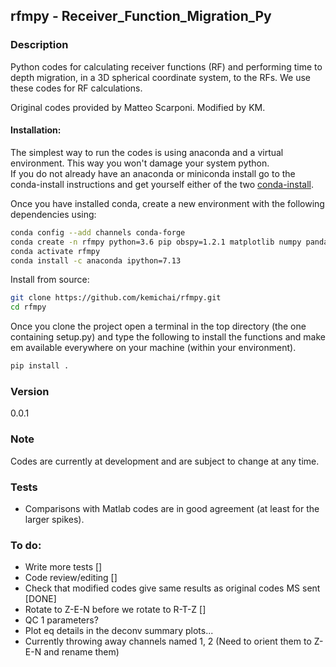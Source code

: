 ## rfmpy - Receiver_Function_Migration_Py

### Description 
Python codes for calculating receiver functions (RF) and 
performing time to depth migration, in a 3D spherical coordinate system, to the RFs. 
We use these codes for RF calculations. 

Original codes provided by Matteo Scarponi.
Modified by KM.

#### Installation:
The simplest way to run the codes is using anaconda and a virtual environment.
This way you won't damage your system python.  
If you do not already have an anaconda or miniconda install go to the
conda-install instructions and get yourself either of the two [conda-install](https://docs.conda.io/en/latest/miniconda.html).

Once you have installed conda, create a new environment with the following dependencies using:
```bash
conda config --add channels conda-forge
conda create -n rfmpy python=3.6 pip obspy=1.2.1 matplotlib numpy pandas basemap cartopy shapely fortran-compiler
conda activate rfmpy
conda install -c anaconda ipython=7.13
```

Install from source:
```bash
git clone https://github.com/kemichai/rfmpy.git
cd rfmpy
```
Once you clone the project open a terminal in the
top directory (the one containing setup.py) and type the 
following to install the functions and make em
 available everywhere on your machine (within your environment).
```bash
pip install .
```



### Version
0.0.1

### Note
Codes are currently at development and are subject to 
change at any time.
 
### Tests
* Comparisons with Matlab codes are in good agreement (at least for the larger spikes).

### To do: ###
* Write more tests []
* Code review/editing []
* Check that modified codes give same results as original codes MS sent [DONE]
* Rotate to Z-E-N before we rotate to R-T-Z []
* QC 1 parameters?
* Plot eq details in the deconv summary plots...
* Currently throwing away channels named 1, 2 (Need to orient them to Z-E-N and rename them)

